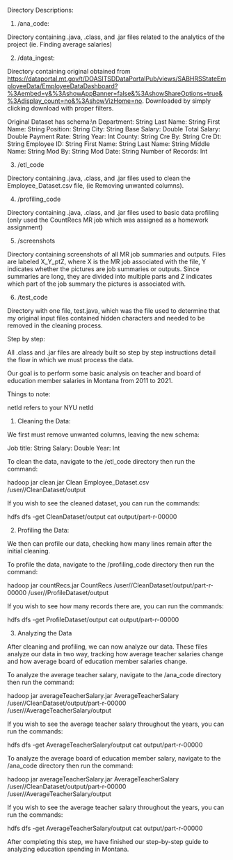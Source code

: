 Directory Descriptions:

1) /ana_code:

Directory containing .java, .class, and .jar files related to the analytics of the project (ie. Finding average salaries)

2) /data_ingest:

Directory containing original obtained from https://dataportal.mt.gov/t/DOASITSDDataPortalPub/views/SABHRSStateEmployeeData/EmployeeDataDashboard?%3Aembed=y&%3AshowAppBanner=false&%3AshowShareOptions=true&%3Adisplay_count=no&%3AshowVizHome=no. Downloaded by simply clicking download with proper filters.

Original Dataset has schema:\n
Department: String
Last Name: String
First Name: String
Position: String
City: String
Base Salary: Double
Total Salary: Double
Payment Rate: String
Year: Int
County: String
Cre By: String
Cre Dt: String
Employee ID: String
First Name: String
Last Name: String
Middle Name: String
Mod By: String
Mod Date: String
Number of Records: Int


3) /etl_code

Directory containing .java, .class, and .jar files used to clean the Employee_Dataset.csv file, (ie Removing unwanted columns).

4) /profiling_code

Directory containing .java, .class, and .jar files used to basic data profiling (only used the CountRecs MR job which was assigned as a homework assignment)

5) /screenshots

Directory containing screenshots of all MR job summaries and outputs. Files are labeled X_Y_ptZ, where X is the MR job associated with the file, Y indicates whether the pictures are job summaries or outputs. Since summaries are long, they are divided into multiple parts and Z indicates which part of the job summary the pictures is associated with.

6) /test_code

Directory with one file, test.java, which was the file used to determine that my original input files contained hidden characters and needed to be removed in the cleaning process.

Step by step:

All .class and .jar files are already built so step by step instructions detail the flow in which we must process the data.

Our goal is to perform some basic analysis on teacher and board of education member salaries in Montana from 2011 to 2021.

Things to note: 

netId refers to your NYU netId


1) Cleaning the Data:

We first must remove unwanted columns, leaving the new schema:

Job title: String
Salary: Double 
Year: Int

To clean the data, navigate to the /etl_code directory then run the command:

hadoop jar clean.jar Clean Employee_Dataset.csv /user/<netID>/CleanDataset/output

If you wish to see the cleaned dataset, you can run the commands:

hdfs dfs -get CleanDataset/output 
cat output/part-r-00000

2) Profiling the Data:

We then can profile our data, checking how many lines remain after the initial cleaning.

To profile the data, navigate to the /profiling_code directory then run the command:

hadoop jar countRecs.jar CountRecs /user/<netID>/CleanDataset/output/part-r-00000 /user/<netID>/ProfileDataset/output

If you wish to see how many records there are, you can run the commands:

hdfs dfs -get ProfileDataset/output 
cat output/part-r-00000

3) Analyzing the Data

After cleaning and profiling, we can now analyze our data. These files analyze our data in two way, tracking how average teacher salaries change and how average board of education member salaries change.

To analyze the average teacher salary, navigate to the /ana_code directory then run the command:

hadoop jar averageTeacherSalary.jar AverageTeacherSalary /user/<netID>/CleanDataset/output/part-r-00000 /user/<netID>/AverageTeacherSalary/output

If you wish to see the average teacher salary throughout the years, you can run the commands:

hdfs dfs -get AverageTeacherSalary/output 
cat output/part-r-00000

To analyze the average board of education member salary, navigate to the /ana_code directory then run the command:

hadoop jar averageTeacherSalary.jar AverageTeacherSalary /user/<netID>/CleanDataset/output/part-r-00000 /user/<netID>/AverageTeacherSalary/output

If you wish to see the average teacher salary throughout the years, you can run the commands:

hdfs dfs -get AverageTeacherSalary/output 
cat output/part-r-00000

After completing this step, we have finished our step-by-step guide to analyzing education spending in Montana.
